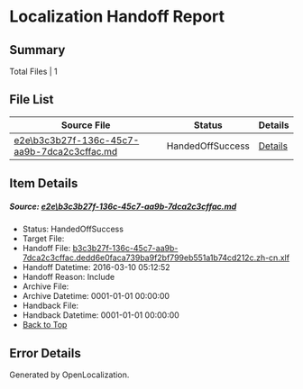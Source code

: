 # <a name='report-top'></a> Localization Handoff Report

## Summary
 Total Files | 1

## File List
 Source File | Status | Details 
 ----------- | ------ | ------- 
 [e2e\b3c3b27f-136c-45c7-aa9b-7dca2c3cffac.md](https://github.com/OpenLocalizationTest/oltest/blob/cfc14e072d008f32081e3b4ece2a8f0eb1ca8af5/e2e/b3c3b27f-136c-45c7-aa9b-7dca2c3cffac.md) | HandedOffSuccess | [Details](#111f1489a02c689e8b8c92ea7c8ca2838f9deec61)

## Item Details
##### <a name='111f1489a02c689e8b8c92ea7c8ca2838f9deec61'></a> Source: [e2e\b3c3b27f-136c-45c7-aa9b-7dca2c3cffac.md](https://github.com/OpenLocalizationTest/oltest/blob/cfc14e072d008f32081e3b4ece2a8f0eb1ca8af5/e2e/b3c3b27f-136c-45c7-aa9b-7dca2c3cffac.md)
* Status: HandedOffSuccess
* Target File: 
* Handoff File: [b3c3b27f-136c-45c7-aa9b-7dca2c3cffac.dedd6e0faca739ba9f2bf799eb551a1b74cd212c.zh-cn.xlf](https://github.com/OpenLocalizationTestOrg/olhandoff/blob/9191a8644d29e76790076fb67fb92125845a6dca/ol-handoff/OpenLocalizationTestOrg/oltest.zh-cn/xinjiang/ht/b3c3b27f-136c-45c7-aa9b-7dca2c3cffac.dedd6e0faca739ba9f2bf799eb551a1b74cd212c.zh-cn.xlf)
* Handoff Datetime: 2016-03-10 05:12:52
* Handoff Reason: Include
* Archive File: 
* Archive Datetime: 0001-01-01 00:00:00
* Handback File: 
* Handback Datetime: 0001-01-01 00:00:00
* [Back to Top](#report-top)


## Error Details

Generated by OpenLocalization.

